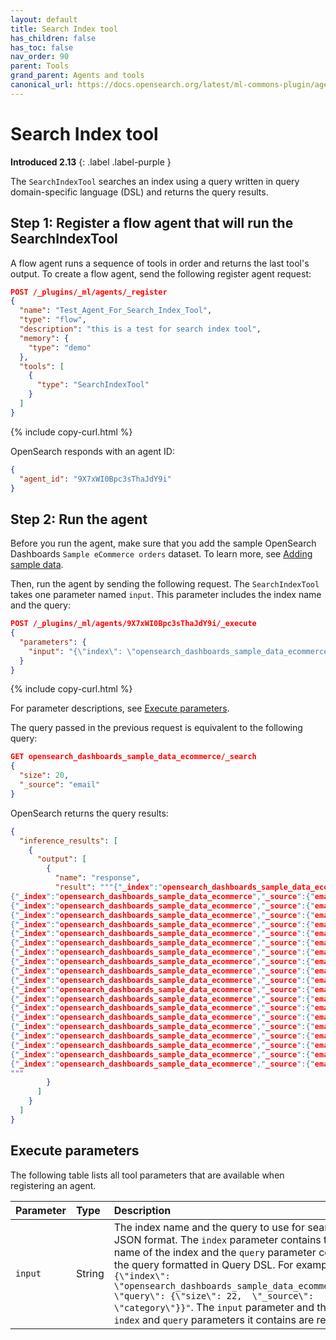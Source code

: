 ```yaml
---
layout: default
title: Search Index tool
has_children: false
has_toc: false
nav_order: 90
parent: Tools
grand_parent: Agents and tools
canonical_url: https://docs.opensearch.org/latest/ml-commons-plugin/agents-tools/tools/search-index-tool/
---
```


<!-- vale off -->
# Search Index tool
**Introduced 2.13**
{: .label .label-purple }
<!-- vale on -->

The `SearchIndexTool` searches an index using a query written in query domain-specific language (DSL) and returns the query results.

## Step 1: Register a flow agent that will run the SearchIndexTool

A flow agent runs a sequence of tools in order and returns the last tool's output. To create a flow agent, send the following register agent request:

```json
POST /_plugins/_ml/agents/_register
{
  "name": "Test_Agent_For_Search_Index_Tool",
  "type": "flow",
  "description": "this is a test for search index tool",
  "memory": {
    "type": "demo"
  },
  "tools": [
    {
      "type": "SearchIndexTool"
    }
  ]
}
```
{% include copy-curl.html %} 

OpenSearch responds with an agent ID:

```json
{
  "agent_id": "9X7xWI0Bpc3sThaJdY9i"
}
```

## Step 2: Run the agent

Before you run the agent, make sure that you add the sample OpenSearch Dashboards `Sample eCommerce orders` dataset. To learn more, see [Adding sample data]({{site.url}}{{site.baseurl}}/dashboards/quickstart#adding-sample-data).

Then, run the agent by sending the following request. The `SearchIndexTool` takes one parameter named `input`. This parameter includes the index name and the query:

```json
POST /_plugins/_ml/agents/9X7xWI0Bpc3sThaJdY9i/_execute
{
  "parameters": {
    "input": "{\"index\": \"opensearch_dashboards_sample_data_ecommerce\", \"query\": {\"size\": 20,  \"_source\": \"email\"}}"
  }
}
```
{% include copy-curl.html %} 

For parameter descriptions, see [Execute parameters](#execute-parameters).

The query passed in the previous request is equivalent to the following query:

```json
GET opensearch_dashboards_sample_data_ecommerce/_search
{
  "size": 20,
  "_source": "email"
}
```

OpenSearch returns the query results:

```json
{
  "inference_results": [
    {
      "output": [
        {
          "name": "response",
          "result": """{"_index":"opensearch_dashboards_sample_data_ecommerce","_source":{"email":"eddie@underwood-family.zzz"},"_id":"_bJVWY0BAehlDanXJnAJ","_score":1.0}
{"_index":"opensearch_dashboards_sample_data_ecommerce","_source":{"email":"mary@bailey-family.zzz"},"_id":"_rJVWY0BAehlDanXJnAJ","_score":1.0}
{"_index":"opensearch_dashboards_sample_data_ecommerce","_source":{"email":"gwen@butler-family.zzz"},"_id":"_7JVWY0BAehlDanXJnAJ","_score":1.0}
{"_index":"opensearch_dashboards_sample_data_ecommerce","_source":{"email":"diane@chandler-family.zzz"},"_id":"ALJVWY0BAehlDanXJnEJ","_score":1.0}
{"_index":"opensearch_dashboards_sample_data_ecommerce","_source":{"email":"eddie@weber-family.zzz"},"_id":"AbJVWY0BAehlDanXJnEJ","_score":1.0}
{"_index":"opensearch_dashboards_sample_data_ecommerce","_source":{"email":"diane@goodwin-family.zzz"},"_id":"ArJVWY0BAehlDanXJnEJ","_score":1.0}
{"_index":"opensearch_dashboards_sample_data_ecommerce","_source":{"email":"oliver@rios-family.zzz"},"_id":"A7JVWY0BAehlDanXJnEJ","_score":1.0}
{"_index":"opensearch_dashboards_sample_data_ecommerce","_source":{"email":"abd@sutton-family.zzz"},"_id":"BLJVWY0BAehlDanXJnEJ","_score":1.0}
{"_index":"opensearch_dashboards_sample_data_ecommerce","_source":{"email":"wilhemina st.@tran-family.zzz"},"_id":"BbJVWY0BAehlDanXJnEJ","_score":1.0}
{"_index":"opensearch_dashboards_sample_data_ecommerce","_source":{"email":"rabbia al@baker-family.zzz"},"_id":"BrJVWY0BAehlDanXJnEJ","_score":1.0}
{"_index":"opensearch_dashboards_sample_data_ecommerce","_source":{"email":"rabbia al@romero-family.zzz"},"_id":"B7JVWY0BAehlDanXJnEJ","_score":1.0}
{"_index":"opensearch_dashboards_sample_data_ecommerce","_source":{"email":"eddie@gregory-family.zzz"},"_id":"CLJVWY0BAehlDanXJnEJ","_score":1.0}
{"_index":"opensearch_dashboards_sample_data_ecommerce","_source":{"email":"sultan al@pratt-family.zzz"},"_id":"CbJVWY0BAehlDanXJnEJ","_score":1.0}
{"_index":"opensearch_dashboards_sample_data_ecommerce","_source":{"email":"eddie@wolfe-family.zzz"},"_id":"CrJVWY0BAehlDanXJnEJ","_score":1.0}
{"_index":"opensearch_dashboards_sample_data_ecommerce","_source":{"email":"sultan al@thompson-family.zzz"},"_id":"C7JVWY0BAehlDanXJnEJ","_score":1.0}
{"_index":"opensearch_dashboards_sample_data_ecommerce","_source":{"email":"sultan al@boone-family.zzz"},"_id":"DLJVWY0BAehlDanXJnEJ","_score":1.0}
{"_index":"opensearch_dashboards_sample_data_ecommerce","_source":{"email":"george@hubbard-family.zzz"},"_id":"DbJVWY0BAehlDanXJnEJ","_score":1.0}
{"_index":"opensearch_dashboards_sample_data_ecommerce","_source":{"email":"boris@maldonado-family.zzz"},"_id":"DrJVWY0BAehlDanXJnEJ","_score":1.0}
{"_index":"opensearch_dashboards_sample_data_ecommerce","_source":{"email":"yahya@rivera-family.zzz"},"_id":"D7JVWY0BAehlDanXJnEJ","_score":1.0}
{"_index":"opensearch_dashboards_sample_data_ecommerce","_source":{"email":"brigitte@morris-family.zzz"},"_id":"ELJVWY0BAehlDanXJnEJ","_score":1.0}
"""
        }
      ]
    }
  ]
}
```

## Execute parameters

The following table lists all tool parameters that are available when registering an agent. 

Parameter | Type | Description
:--- | :--- | :---
`input`| String | The index name and the query to use for search, in JSON format. The `index` parameter contains the name of the index and the `query` parameter contains the query formatted in Query DSL. For example, `"{\"index\": \"opensearch_dashboards_sample_data_ecommerce\", \"query\": {\"size\": 22,  \"_source\": \"category\"}}"`. The `input` parameter and the `index` and `query` parameters it contains are required.